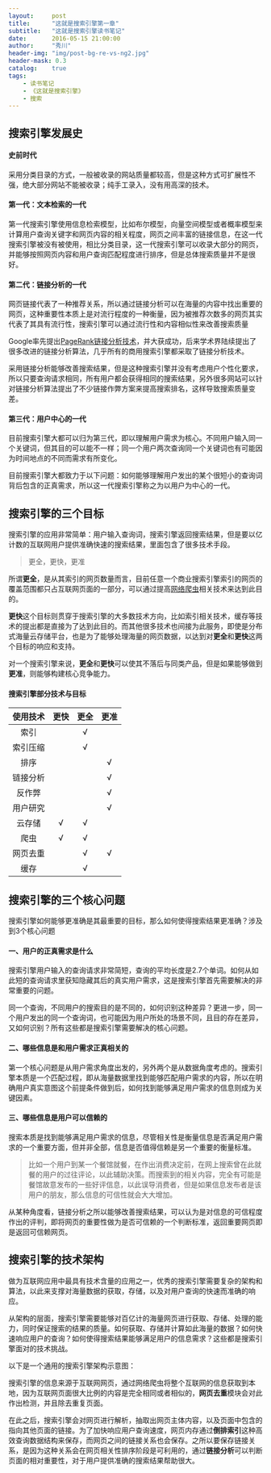 ```yaml
---
layout:     post
title:      "这就是搜索引擎第一章"
subtitle:   "这就是搜索引擎读书笔记"
date:       2016-05-15 21:00:00
author:     "秀川"
header-img: "img/post-bg-re-vs-ng2.jpg"
header-mask: 0.3
catalog:    true
tags:
    - 读书笔记
    - 《这就是搜索引擎》
    - 搜索
---
```


## 搜索引擎发展史

#### 史前时代
采用分类目录的方式，一般被收录的网站质量都较高，但是这种方式可扩展性不强，绝大部分网站不能被收录；纯手工录入，没有用高深的技术。

#### 第一代：文本检索的一代
第一代搜索引擎使用信息检索模型，比如布尔模型，向量空间模型或者概率模型来计算用户查询关键字和网页内容的相关程度，网页之间丰富的链接信息，在这一代搜索引擎被没有被使用，相比分类目录，这一代搜索引擎可以收录大部分的网页，并能够按照网页内容和用户查询匹配程度进行排序，但是总体搜索质量并不是很好。

#### 第二代：链接分析的一代
网页链接代表了一种推荐关系，所以通过链接分析可以在海量的内容中找出重要的网页，这种重要性本质上是对流行程度的一种衡量，因为被推荐次数多的网页其实代表了其具有流行性，搜索引擎可以通过流行性和内容相似性来改善搜索质量

Google率先提出[PageRank链接分析技术]()，并大获成功，后来学术界陆续提出了很多改进的链接分析算法，几乎所有的商用搜索引擎都采取了链接分析技术。

采用链接分析能够改善搜索结果，但是这种搜索引擎并没有考虑用户个性化要求，所以只要查询请求相同，所有用户都会获得相同的搜索结果，另外很多网站可以针对链接分析算法提出了不少链接作弊方案来提高搜索排名，这样导致搜索质量变差。

#### 第三代：用户中心的一代
目前搜索引擎大都可以归为第三代，即以理解用户需求为核心。不同用户输入同一个关键词，但其目的可以能不一样；同一个用户两次查询同一个关键词也有可能因为时间地点的不同而需求有所变化。

目前搜索引擎大都致力于以下问题：如何能够理解用户发出的某个很短小的查询词背后包含的正真需求，所以这一代搜索引擎称之为以用户为中心的一代。

## 搜索引擎的三个目标

搜索引擎的应用非常简单：用户输入查询词，搜索引擎返回搜索结果，但是要以亿计数的互联网用户提供准确快速的搜索结果，里面包含了很多技术手段。

> 更全，更快，更准

所谓**更全**，是从其索引的网页数量而言，目前任意一个商业搜索引擎索引的网页的覆盖范围都只占互联网页面的一部分，可以通过提高[网络爬虫]()相关技术来达到此目的。

**更快**这个目标则贯穿于搜索引擎的大多数技术方向，比如索引相关技术，缓存等技术的提出都是直接为了达到此目的。而其他很多技术也间接为此服务，即使是分布式海量云存储平台，也是为了能够处理海量的网页数据，以达到对**更全**和**更快**这两个目标的响应和支持。

对一个搜索引擎来说，**更全**和**更快**可以使其不落后与同类产品，但是如果能够做到**更准**，则能够构建核心竞争能力。

#### 搜索引擎部分技术与目标

使用技术 | 更快 | 更全 | 更准
:------------: | :-------------: | :------------: | :------------:
索引 |   | √ | 
索引压缩 |   | √ | 
排序 |   |  | √
链接分析 |   |  | √
反作弊 |   |  | √
用户研究 |   |  | √
云存储 | √  | √ | 
爬虫 | √  | √ | 
网页去重 |   | √ | √
缓存 |   | √ | 

## 搜索引擎的三个核心问题

搜索引擎如何能够更准确是其最重要的目标，那么如何使得搜索结果更准确？涉及到3个核心问题

#### 一、用户的正真需求是什么
搜索引擎用户输入的查询请求非常简短，查询的平均长度是2.7个单词。如何从如此短的查询请求里获知隐藏其后的真实用户需求，这是搜索引擎首先需要解决的非常重要的问题。

同一个查询，不同用户的搜索目的是不同的，如何识别这种差异？更进一步，同一个用户发出的同一个查询词，也可能因为用户所处的场景不同，且目的存在差异，又如何识别？所有这些都是搜索引擎需要解决的核心问题。

#### 二、哪些信息是和用户需求正真相关的
第一个核心问题是从用户需求角度出发的，另外两个是从数据角度考虑的。搜索引擎本质是一个匹配过程，即从海量数据里找到能够匹配用户需求的内容，所以在明确用户真实意图这个前提条件做到后，如何找到能够满足用户需求的信息则成为关键因素。

#### 三、哪些信息是用户可以信赖的
搜索本质是找到能够满足用户需求的信息，尽管相关性是衡量信息是否满足用户需求的一个重要方面，但并非全部，信息是否值得信赖是另一个重要的衡量标准。

> 比如一个用户到某一个餐馆就餐，在作出消费决定前，在网上搜索曾在此就餐的用户的过往评论，以此辅助决策。而搜索到的相关内容，完全有可能是餐馆故意发布的一些好评信息，以此误导消费者，但是如果信息发布者是该用户的朋友，那么信息的可信性就会大大增加。

从某种角度看，链接分析之所以能够改善搜索结果，可以认为是对信息的可信程度作出的评判，即将网页的重要性做为是否可信赖的一个判断标准，返回重要网页即是返回可信赖网页。

## 搜索引擎的技术架构

做为互联网应用中最具有技术含量的应用之一，优秀的搜索引擎需要复杂的架构和算法，以此来支撑对海量数据的获取，存储，以及对用户查询的快速而准确的响应。

从架构的层面，搜索引擎需要能够对百亿计的海量网页进行获取、存储、处理的能力，同时保证搜索的结果的质量。如何获取、存储并计算如此海量的数据？如何快速响应用户的查询？如何使得搜索结果能够满足用户的信息需求？这些都是搜索引擎面对的技术挑战。

以下是一个通用的搜索引擎架构示意图：

搜索引擎的信息来源于互联网网页，通过网络爬虫将整个互联网的信息获取到本地，因为互联网页面很大比例的内容是完全相同或者相似的，**网页去重**模块会对此作出检测，并且除去重复页面。

在此之后，搜索引擎会对网页进行解析，抽取出网页主体内容，以及页面中包含的指向其他页面的链接。为了加快响应用户查询速度，网页内存通过**倒排索引**这种高效查询数据结构来保存，而网页之间的链接关系也会保存。之所以要保存链接关系，是因为这种关系会在网页相关性排序阶段是可利用的，通过**链接分析**可以判断页面的相对重要性，对于用户提供准确的搜索结果帮助很大。





